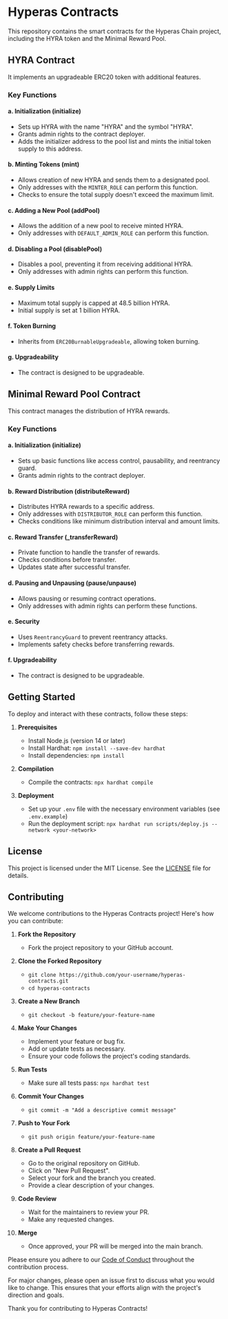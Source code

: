 # Hyperas Contracts

This repository contains the smart contracts for the Hyperas Chain project, including the HYRA token and the Minimal Reward Pool.

## HYRA Contract

 It implements an upgradeable ERC20 token with additional features.

### Key Functions

#### a. Initialization (initialize)
- Sets up HYRA with the name "HYRA" and the symbol "HYRA".
- Grants admin rights to the contract deployer.
- Adds the initializer address to the pool list and mints the initial token supply to this address.

#### b. Minting Tokens (mint)
- Allows creation of new HYRA and sends them to a designated pool.
- Only addresses with the `MINTER_ROLE` can perform this function.
- Checks to ensure the total supply doesn't exceed the maximum limit.

#### c. Adding a New Pool (addPool)
- Allows the addition of a new pool to receive minted HYRA.
- Only addresses with `DEFAULT_ADMIN_ROLE` can perform this function.

#### d. Disabling a Pool (disablePool)
- Disables a pool, preventing it from receiving additional HYRA.
- Only addresses with admin rights can perform this function.

#### e. Supply Limits
- Maximum total supply is capped at 48.5 billion HYRA.
- Initial supply is set at 1 billion HYRA.

#### f. Token Burning
- Inherits from `ERC20BurnableUpgradeable`, allowing token burning.

#### g. Upgradeability
- The contract is designed to be upgradeable.

## Minimal Reward Pool Contract

This contract manages the distribution of HYRA rewards.

### Key Functions

#### a. Initialization (initialize)
- Sets up basic functions like access control, pausability, and reentrancy guard.
- Grants admin rights to the contract deployer.

#### b. Reward Distribution (distributeReward)
- Distributes HYRA rewards to a specific address.
- Only addresses with `DISTRIBUTOR_ROLE` can perform this function.
- Checks conditions like minimum distribution interval and amount limits.

#### c. Reward Transfer (_transferReward)
- Private function to handle the transfer of rewards.
- Checks conditions before transfer.
- Updates state after successful transfer.

#### d. Pausing and Unpausing (pause/unpause)
- Allows pausing or resuming contract operations.
- Only addresses with admin rights can perform these functions.

#### e. Security
- Uses `ReentrancyGuard` to prevent reentrancy attacks.
- Implements safety checks before transferring rewards.

#### f. Upgradeability
- The contract is designed to be upgradeable.

## Getting Started

To deploy and interact with these contracts, follow these steps:

1. **Prerequisites**
    - Install Node.js (version 14 or later)
    - Install Hardhat: `npm install --save-dev hardhat`
    - Install dependencies: `npm install`

2. **Compilation**
    - Compile the contracts: `npx hardhat compile`

3. **Deployment**
    - Set up your `.env` file with the necessary environment variables (see `.env.example`)
    - Run the deployment script: `npx hardhat run scripts/deploy.js --network <your-network>`

## License

This project is licensed under the MIT License. See the [LICENSE](LICENSE) file for details.

## Contributing

We welcome contributions to the Hyperas Contracts project! Here's how you can contribute:

1. **Fork the Repository**
    - Fork the project repository to your GitHub account.

2. **Clone the Forked Repository**
    - `git clone https://github.com/your-username/hyperas-contracts.git`
    - `cd hyperas-contracts`

3. **Create a New Branch**
    - `git checkout -b feature/your-feature-name`

4. **Make Your Changes**
    - Implement your feature or bug fix.
    - Add or update tests as necessary.
    - Ensure your code follows the project's coding standards.

5. **Run Tests**
    - Make sure all tests pass: `npx hardhat test`

6. **Commit Your Changes**
    - `git commit -m "Add a descriptive commit message"`

7. **Push to Your Fork**
    - `git push origin feature/your-feature-name`

8. **Create a Pull Request**
    - Go to the original repository on GitHub.
    - Click on "New Pull Request".
    - Select your fork and the branch you created.
    - Provide a clear description of your changes.

9. **Code Review**
    - Wait for the maintainers to review your PR.
    - Make any requested changes.

10. **Merge**
    - Once approved, your PR will be merged into the main branch.

Please ensure you adhere to our [Code of Conduct](CODE_OF_CONDUCT.md) throughout the contribution process.

For major changes, please open an issue first to discuss what you would like to change. This ensures that your efforts align with the project's direction and goals.

Thank you for contributing to Hyperas Contracts!
